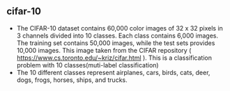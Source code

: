 ## cifar-10

* The CIFAR-10 dataset contains 60,000 color images of 32 x 32 pixels in 3 channels divided into 10 classes. Each class contains 6,000 images. The training set contains 50,000 images, while the test sets provides 10,000 images. This image taken from the CIFAR repository ( https://www.cs.toronto.edu/~kriz/cifar.html ). This is a classification problem with 10 classes(muti-label classification)
* The 10 different classes represent airplanes, cars, birds, cats, deer, dogs, frogs, horses, ships, and trucks.
